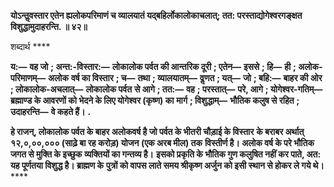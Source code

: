 **योऽन्तॢवस्तार एतेन ह्यलोकपरिमाणं च व्यालयातं यद्बहिर्लोकालोकाचलात्; तत: परस्ताद्योगेश्वरगङ्क्षत** **विशुद्धामुदाहरन्ति. ॥ ४२॥** 

शब्दार्थ **** 

**य:—** **वह जो** **; अन्त:-विस्तार:—** **लोकालोक पर्वत की आन्तरिक दूरी** **; एतेन—** **इससे** **; हि—** **ही** **; अलोक-परिमाणम्—** **अलोक** **वर्ष का विस्तार** **; च—** **तथा** **; व्यालयातम्—** **वॢणत** **; यत्—** **जो** **; बहि:—** **बाहर की ओर** **; लोकालोक-अचलात्—** **लोकालोक पर्वत** **से आगे** **; तत:—** **वह** **; परस्तात्—** **परे, आगे** **; योगेश्वर-गतिम्—** **ब्रह्माण्ड के आवरणों को भेदने के लिए योगेश्वर (कृष्ण) का** **मार्ग** **; विशुद्धाम्—** **भौतिक कलुष से रहित** **; उदाहरन्ति—** **वे कहते हैं।** **.** 

**हे राजन्, लोकालोक पर्वत के बाहर अलोकवर्ष है जो पर्वत के भीतरी चौड़ाई के विस्तार** **के बराबर अर्थात् १२,०,००,००० (साढ़े बा रह करोड़) योजन (एक अरब मील) तक** **विस्तीर्ण है। अलोक वर्ष के परे भौतिक जगत से मुक्ति के इच्छुक व्यक्तियों का गन्तव्य है।** **इसको प्रकृति के भौतिक गुण कलुषित नहीं कर पाते, अत: यह पूर्णतया विशुद्ध है। ब्राह्मण के** **पुत्रों को वापस लाते समय श्रीकृष्ण अर्जुन को इसी स्थान से होकर ले गये थे।** **** 